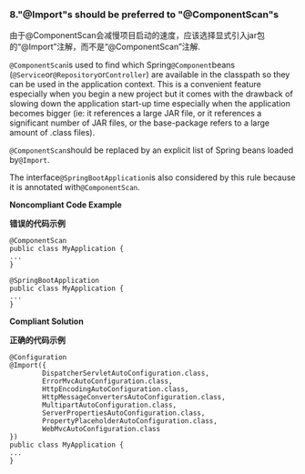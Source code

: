 ### 8."@Import"s should be preferred to "@ComponentScan"s

由于@ComponentScan会减慢项目启动的速度，应该选择显式引入jar包的“@Import”注解，而不是“@ComponentScan”注解.

`@ComponentScan`is used to find which Spring`@Component`beans (`@Service`or`@Repository`or`Controller`) are available in the classpath so they can be used in the application context. This is a convenient feature especially when you begin a new project but it comes with the drawback of slowing down the application start-up time especially when the application becomes bigger (ie: it references a large JAR file, or it references a significant number of JAR files, or the base-package refers to a large amount of .class files).

`@ComponentScan`should be replaced by an explicit list of Spring beans loaded by`@Import`.

The interface`@SpringBootApplication`is also considered by this rule because it is annotated with`@ComponentScan`.



**Noncompliant Code Example**

**错误的代码示例**

```
@ComponentScan
public class MyApplication {
...
}

@SpringBootApplication
public class MyApplication {
...
}
```


**Compliant Solution**

**正确的代码示例**

```
@Configuration
@Import({
        DispatcherServletAutoConfiguration.class,
        ErrorMvcAutoConfiguration.class,
        HttpEncodingAutoConfiguration.class,
        HttpMessageConvertersAutoConfiguration.class,
        MultipartAutoConfiguration.class,
        ServerPropertiesAutoConfiguration.class,
        PropertyPlaceholderAutoConfiguration.class,
        WebMvcAutoConfiguration.class
})
public class MyApplication {
...
}
```

